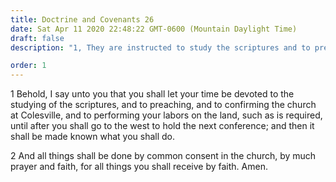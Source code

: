```yaml
---
title: Doctrine and Covenants 26
date: Sat Apr 11 2020 22:48:22 GMT-0600 (Mountain Daylight Time)
draft: false
description: "1, They are instructed to study the scriptures and to preach; 2, The law of common consent is affirmed."

order: 1
---
```

    
1 Behold, I say unto you that you shall let your time be devoted to the studying of the scriptures, and to preaching, and to confirming the church at Colesville, and to performing your labors on the land, such as is required, until after you shall go to the west to hold the next conference; and then it shall be made known what you shall do.

2 And all things shall be done by common consent in the church, by much prayer and faith, for all things you shall receive by faith. Amen.

